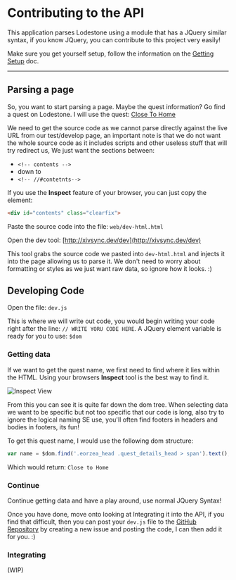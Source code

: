# Contributing to the API

This application parses Lodestone using a module that has a JQuery similar syntax, if you know JQuery, you can contribute to this project very easily!

Make sure you get yourself setup, follow the information on the [Getting Setup](SETUP.md) doc.

---

## Parsing a page

So, you want to start parsing a page. Maybe the quest information? Go find a quest on Lodestone. I will use the quest: [Close To Home](http://eu.finalfantasyxiv.com/lodestone/playguide/db/quest/1da75996ae6/)

We need to get the source code as we cannot parse directly against the live URL from our test/develop page, an important note is that we do not want the whole source code as it includes scripts and other useless stuff that will try redirect us, We just want the sections between:

- `<!-- contents -->`
- down to
- `<!-- //#contetnts-->`

If you use the **Inspect** feature of your browser, you can just copy the element:
```html
<div id="contents" class="clearfix">
```

Paste the source code into the file: `web/dev-html.html`

Open the dev tool: [http://xivsync.dev/dev](http://xivsync.dev/dev)

This tool grabs the source code we pasted into `dev-html.html` and injects it into the page allowing us to parse it. We don't need to worry about formatting or styles as we just want raw data, so ignore how it looks. :)

## Developing Code

Open the file: `dev.js`

This is where we will write out code, you would begin writing your code right after the line: `// WRITE YORU CODE HERE`. A JQuery element variable is ready for you to use: `$dom`

### Getting data

If we want to get the quest name, we first need to find where it lies within the HTML. Using your browsers **Inspect** tool is the best way to find it.

![Inspect View](http://i.imgur.com/5r8aDw9.png)

From this you can see it is quite far down the dom tree. When selecting data we want to be specific but not too specific that our code is long, also try to ignore the logical naming SE use, you'll often find footers in headers and bodies in footers, its fun!

To get this quest name, I would use the following dom structure:

```js
var name = $dom.find('.eorzea_head .quest_details_head > span').text();
```

Which would return: `Close to Home`

### Continue

Continue getting data and have a play around, use normal JQuery Syntax!

Once you have done, move onto looking at Integrating it into the API, if you find that difficult, then you can post your `dev.js` file to the [GitHub Repository](https://github.com/viion/XIVPads-LodestoneAPI) by creating a new issue and posting the code, I can then add it for you. :)

### Integrating

(WIP)
